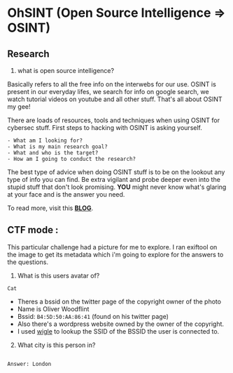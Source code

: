 # OhSINT (Open Source Intelligence => OSINT)


## Research

1. what is open source intelligence?

Basically refers to all the free info on the interwebs for our use.
OSINT is present in our everyday lifes, we search for info on google search, we watch tutorial videos on youtube and all other stuff. That's all about OSINT my gee!

There are loads of resources, tools and techniques when using OSINT for cybersec stuff.
First steps to hacking with OSINT is asking yourself.

	- What am I looking for?
	- What is my main research goal?
	- What and who is the target?
	- How am I going to conduct the research?
	
The best type of advice when doing OSINT stuff is to be on the lookout any type of info you can find. Be extra vigilant and probe deeper even into the stupid stuff that don't look promising. **YOU** might never know what's glaring at your face and is the answer you need.

To read more, visit this **[BLOG](https://securitytrails.com/blog/what-is-osint-how-can-i-make-use-of-it)**.


## CTF mode :
This particular challenge had a picture for me to explore. I ran exiftool on the image to get its metadata which i'm going to explore for the answers to the questions.

1. What is this users avatar of?
```
Cat
```

- Theres a bssid on the twitter page of the copyright owner of the photo
- Name is Oliver Woodflint
- Bssid: ``B4:5D:50:AA:86:41`` (found on his twitter page)
- Also there's a wordpress website owned by the owner of the copyright.
- I used [wigle](https://www.wigle.net/) to lookup the SSID of the BSSID the user is connected to.

2. What city is this person in?
```

Answer: London
```

